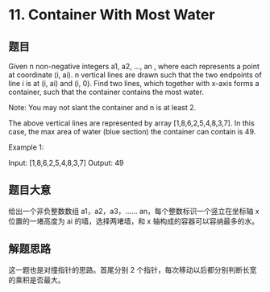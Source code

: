 # 11. Container With Most Water
## 题目
Given n non-negative integers a1, a2, …, an , where each represents a point at coordinate (i, ai). n vertical lines are drawn such that the two endpoints of line i is at (i, ai) and (i, 0). Find two lines, which together with x-axis forms a container, such that the container contains the most water.

Note: You may not slant the container and n is at least 2.



The above vertical lines are represented by array [1,8,6,2,5,4,8,3,7]. In this case, the max area of water (blue section) the container can contain is 49.

Example 1:


Input: [1,8,6,2,5,4,8,3,7]
Output: 49

## 题目大意
给出一个非负整数数组 a1，a2，a3，…… an，每个整数标识一个竖立在坐标轴 x 位置的一堵高度为 ai 的墙，选择两堵墙，和 x 轴构成的容器可以容纳最多的水。

## 解题思路
这一题也是对撞指针的思路。首尾分别 2 个指针，每次移动以后都分别判断长宽的乘积是否最大。